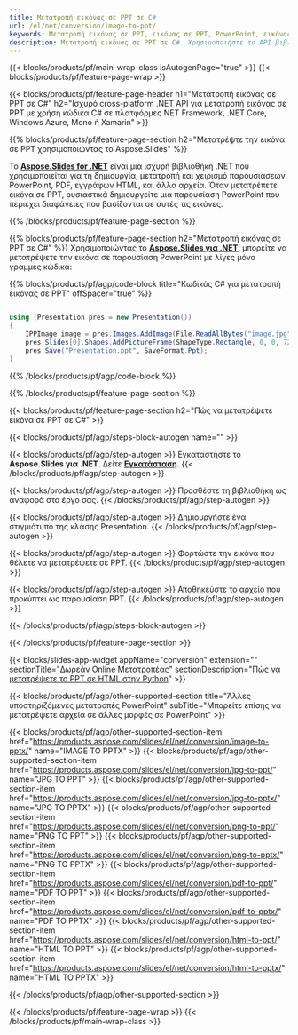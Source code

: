 ```yaml
---
title: Μετατροπή εικόνας σε PPT σε C#
url: /el/net/conversion/image-to-ppt/
keywords: Μετατροπή εικόνας σε PPT, εικόνας σε PPT, PowerPoint, εικόνας, PPT, C# API, Βιβλιοθήκη .NET
description: Μετατροπή εικόνας σε PPT σε C#. Χρησιμοποιήστε το API βιβλιοθήκης .NET για να μετατρέψετε την εικόνα σε PowerPoint
---
```


{{< blocks/products/pf/main-wrap-class isAutogenPage="true" >}}
{{< blocks/products/pf/feature-page-wrap >}}

{{< blocks/products/pf/feature-page-header h1="Μετατροπή εικόνας σε PPT σε C#" h2="Ισχυρό cross-platform .NET API για μετατροπή εικόνας σε PPT με χρήση κώδικα C# σε πλατφόρμες NET Framework, .NET Core, Windows Azure, Mono ή Xamarin" >}}

{{% blocks/products/pf/feature-page-section h2="Μετατρέψτε την εικόνα σε PPT χρησιμοποιώντας το Aspose.Slides" %}}

Το [**Aspose.Slides for .NET**](https://products.aspose.com/slides/el/net/) είναι μια ισχυρή βιβλιοθήκη .NET που χρησιμοποιείται για τη δημιουργία, μετατροπή και χειρισμό παρουσιάσεων PowerPoint, PDF, εγγράφων HTML, και άλλα αρχεία. Όταν μετατρέπετε εικόνα σε PPT, ουσιαστικά δημιουργείτε μια παρουσίαση PowerPoint που περιέχει διαφάνειες που βασίζονται σε αυτές τις εικόνες.

{{% /blocks/products/pf/feature-page-section %}}


{{% blocks/products/pf/feature-page-section  h2="Μετατροπή εικόνας σε PPT σε C#" %}}
Χρησιμοποιώντας το [**Aspose.Slides για .NET**](https://products.aspose.com/slides/el/net/), μπορείτε να μετατρέψετε την εικόνα σε παρουσίαση PowerPoint με λίγες μόνο γραμμές κώδικα:

{{% blocks/products/pf/agp/code-block title="Κωδικός C# για μετατροπή εικόνας σε PPT" offSpacer="true" %}}
```cs

using (Presentation pres = new Presentation())
{
    IPPImage image = pres.Images.AddImage(File.ReadAllBytes("image.jpg"));
    pres.Slides[0].Shapes.AddPictureFrame(ShapeType.Rectangle, 0, 0, 720, 540, image);
    pres.Save("Presentation.ppt", SaveFormat.Ppt);
}
```
{{% /blocks/products/pf/agp/code-block %}}

{{% /blocks/products/pf/feature-page-section %}}




{{< blocks/products/pf/feature-page-section  h2="Πώς να μετατρέψετε εικόνα σε PPT σε C#" >}}


{{< blocks/products/pf/agp/steps-block-autogen name="" >}}


{{< blocks/products/pf/agp/step-autogen >}}
Εγκαταστήστε το **Aspose.Slides για .NET**. Δείτε [**Εγκατάσταση**](https://docs.aspose.com/slides/net/installation/).
{{< /blocks/products/pf/agp/step-autogen >}}

{{< blocks/products/pf/agp/step-autogen >}}
Προσθέστε τη βιβλιοθήκη ως αναφορά στο έργο σας.
{{< /blocks/products/pf/agp/step-autogen >}}

{{< blocks/products/pf/agp/step-autogen >}}
Δημιουργήστε ένα στιγμιότυπο της κλάσης Presentation.
{{< /blocks/products/pf/agp/step-autogen >}}

{{< blocks/products/pf/agp/step-autogen >}}
Φορτώστε την εικόνα που θέλετε να μετατρέψετε σε PPT.
{{< /blocks/products/pf/agp/step-autogen >}}

{{< blocks/products/pf/agp/step-autogen >}}
Αποθηκεύστε το αρχείο που προκύπτει ως παρουσίαση PPT.
{{< /blocks/products/pf/agp/step-autogen >}}


{{< /blocks/products/pf/agp/steps-block-autogen >}}


{{< /blocks/products/pf/feature-page-section >}}




{{< blocks/slides-app-widget  appName="conversion" extension="" sectionTitle="Δωρεάν Online Μετατροπέας" sectionDescription="[Πώς να μετατρέψετε το PPT σε HTML στην Python](https://products.aspose.com/slides/el/python-net/conversion/ppt-to-html/)" >}}

{{< blocks/products/pf/agp/other-supported-section title="Άλλες υποστηριζόμενες μετατροπές PowerPoint" subTitle="Μπορείτε επίσης να μετατρέψετε αρχεία σε άλλες μορφές σε PowerPoint" >}}

{{< blocks/products/pf/agp/other-supported-section-item href="https://products.aspose.com/slides/el/net/conversion/image-to-pptx/" name="IMAGE TO PPTX" >}}
{{< blocks/products/pf/agp/other-supported-section-item href="https://products.aspose.com/slides/el/net/conversion/jpg-to-ppt/" name="JPG TO PPT" >}}
{{< blocks/products/pf/agp/other-supported-section-item href="https://products.aspose.com/slides/el/net/conversion/jpg-to-pptx/" name="JPG TO PPTX" >}}
{{< blocks/products/pf/agp/other-supported-section-item href="https://products.aspose.com/slides/el/net/conversion/png-to-ppt/" name="PNG TO PPT" >}}
{{< blocks/products/pf/agp/other-supported-section-item href="https://products.aspose.com/slides/el/net/conversion/png-to-pptx/" name="PNG TO PPTX" >}}
{{< blocks/products/pf/agp/other-supported-section-item href="https://products.aspose.com/slides/el/net/conversion/pdf-to-ppt/" name="PDF TO PPT" >}}
{{< blocks/products/pf/agp/other-supported-section-item href="https://products.aspose.com/slides/el/net/conversion/pdf-to-pptx/" name="PDF TO PPTX" >}}
{{< blocks/products/pf/agp/other-supported-section-item href="https://products.aspose.com/slides/el/net/conversion/html-to-ppt/" name="HTML TO PPT" >}}
{{< blocks/products/pf/agp/other-supported-section-item href="https://products.aspose.com/slides/el/net/conversion/html-to-pptx/" name="HTML TO PPTX" >}}


{{< /blocks/products/pf/agp/other-supported-section >}}

{{< /blocks/products/pf/feature-page-wrap >}}
{{< /blocks/products/pf/main-wrap-class >}}